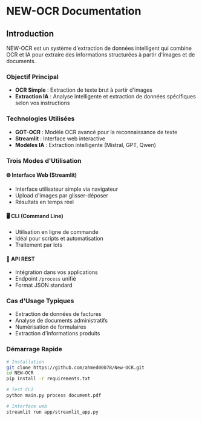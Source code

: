 # NEW-OCR Documentation

## Introduction

NEW-OCR est un système d'extraction de données intelligent qui combine OCR et IA pour extraire des informations structurées à partir d'images et de documents.

### Objectif Principal
- **OCR Simple** : Extraction de texte brut à partir d'images
- **Extraction IA** : Analyse intelligente et extraction de données spécifiques selon vos instructions

### Technologies Utilisées
- **GOT-OCR** : Modèle OCR avancé pour la reconnaissance de texte
- **Streamlit** : Interface web interactive
- **Modèles IA** : Extraction intelligente (Mistral, GPT, Qwen)

### Trois Modes d'Utilisation

#### 🌐 **Interface Web (Streamlit)**
- Interface utilisateur simple via navigateur
- Upload d'images par glisser-déposer
- Résultats en temps réel

#### 🖥️ **CLI (Command Line)**
- Utilisation en ligne de commande
- Idéal pour scripts et automatisation
- Traitement par lots

#### 🔌 **API REST**
- Intégration dans vos applications
- Endpoint `/process` unifié
- Format JSON standard

### Cas d'Usage Typiques
- Extraction de données de factures
- Analyse de documents administratifs
- Numérisation de formulaires
- Extraction d'informations produits

### Démarrage Rapide
```bash
# Installation
git clone https://github.com/ahmed00078/New-OCR.git
cd NEW-OCR
pip install -r requirements.txt

# Test CLI
python main.py process document.pdf

# Interface web
streamlit run app/streamlit_app.py
```